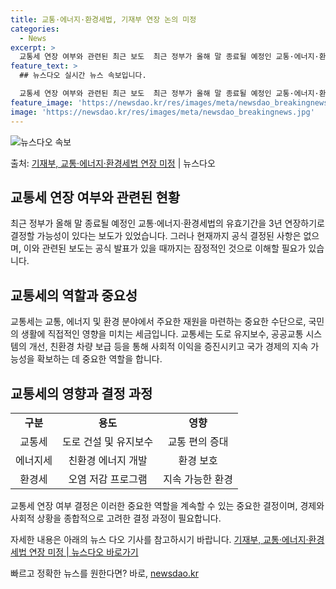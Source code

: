 ```yaml
---
title: 교통·에너지·환경세법, 기재부 연장 논의 미정
categories:
  - News
excerpt: >
  교통세 연장 여부와 관련된 최근 보도  최근 정부가 올해 말 종료될 예정인 교통·에너지·환경세법의 유효기간을…
feature_text: >
  ## 뉴스다오 실시간 뉴스 속보입니다.

  교통세 연장 여부와 관련된 최근 보도  최근 정부가 올해 말 종료될 예정인 교통·에너지·환경세법의 유효기간을…
feature_image: 'https://newsdao.kr/res/images/meta/newsdao_breakingnews.jpg'
image: 'https://newsdao.kr/res/images/meta/newsdao_breakingnews.jpg'
---
```


![뉴스다오 속보](https://newsdao.kr/res/images/meta/newsdao_breakingnews.jpg)

<p>출처: <a href="https://newsdao.kr/4704" rel="dofollow">기재부, 교통·에너지·환경세법 연장 미정</a> | 뉴스다오</p>

<h2 data-ke-size="size26">교통세 연장 여부와 관련된 현황</h2>
<p data-ke-size="size16">최근 정부가 올해 말 종료될 예정인 교통·에너지·환경세법의 유효기간을 3년 연장하기로 결정할 가능성이 있다는 보도가 있었습니다. 그러나 현재까지 공식 결정된 사항은 없으며, 이와 관련된 보도는 공식 발표가 있을 때까지는 잠정적인 것으로 이해할 필요가 있습니다.</p>

<h2 data-ke-size="size26">교통세의 역할과 중요성</h2>
<p data-ke-size="size16">교통세는 교통, 에너지 및 환경 분야에서 주요한 재원을 마련하는 중요한 수단으로, 국민의 생활에 직접적인 영향을 미치는 세금입니다. 교통세는 도로 유지보수, 공공교통 시스템의 개선, 친환경 차량 보급 등을 통해 사회적 이익을 증진시키고 국가 경제의 지속 가능성을 확보하는 데 중요한 역할을 합니다.</p>

<h2 data-ke-size="size26">교통세의 영향과 결정 과정</h2>
<table>
	<tr>
		<td style="text-align: center; height: 17px;"><b>구분</b></td>
		<td style="text-align: center; height: 17px;"><b>용도</b></td>
		<td style="text-align: center; height: 17px;"><b>영향</b></td>
	</tr>
	<tr>
		<td style="text-align: center; height: 17px;">교통세</td>
		<td style="text-align: center; height: 17px;">도로 건설 및 유지보수</td>
		<td style="text-align: center; height: 17px;">교통 편의 증대</td>
	</tr>
	<tr>
		<td style="text-align: center; height: 17px;">에너지세</td>
		<td style="text-align: center; height: 17px;">친환경 에너지 개발</td>
		<td style="text-align: center; height: 17px;">환경 보호</td>
	</tr>
	<tr>
		<td style="text-align: center; height: 17px;">환경세</td>
		<td style="text-align: center; height: 17px;">오염 저감 프로그램</td>
		<td style="text-align: center; height: 17px;">지속 가능한 환경</td>
	</tr>
</table>
<p data-ke-size="size16">교통세 연장 여부 결정은 이러한 중요한 역할을 계속할 수 있는 중요한 결정이며, 경제와 사회적 상황을 종합적으로 고려한 결정 과정이 필요합니다.</p>

<p data-ke-size="size16">자세한 내용은 아래의 뉴스 다오 기사를 참고하시기 바랍니다. 
<a href="https://newsdao.kr/4704">기재부, 교통·에너지·환경세법 연장 미정 | 뉴스다오 바로가기</a></p>
 

빠르고 정확한 뉴스를 원한다면? 바로, <a href="https://newsdao.kr" rel="dofollow">newsdao.kr</a>


